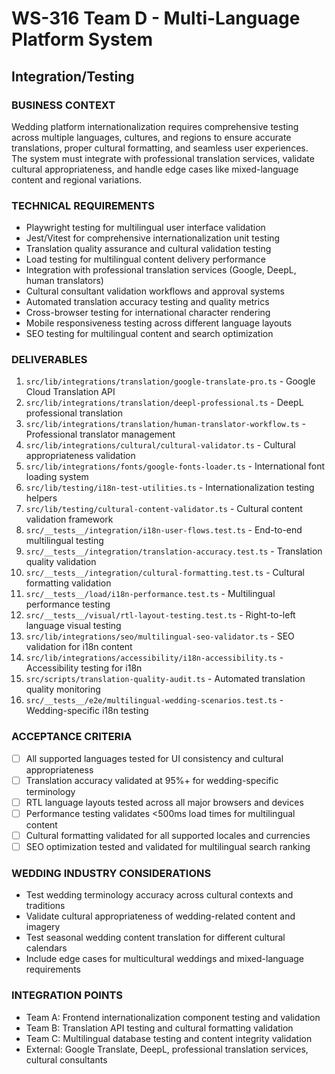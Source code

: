 # WS-316 Team D - Multi-Language Platform System
## Integration/Testing

### BUSINESS CONTEXT
Wedding platform internationalization requires comprehensive testing across multiple languages, cultures, and regions to ensure accurate translations, proper cultural formatting, and seamless user experiences. The system must integrate with professional translation services, validate cultural appropriateness, and handle edge cases like mixed-language content and regional variations.

### TECHNICAL REQUIREMENTS
- Playwright testing for multilingual user interface validation
- Jest/Vitest for comprehensive internationalization unit testing
- Translation quality assurance and cultural validation testing
- Load testing for multilingual content delivery performance
- Integration with professional translation services (Google, DeepL, human translators)
- Cultural consultant validation workflows and approval systems
- Automated translation accuracy testing and quality metrics
- Cross-browser testing for international character rendering
- Mobile responsiveness testing across different language layouts
- SEO testing for multilingual content and search optimization

### DELIVERABLES
1. `src/lib/integrations/translation/google-translate-pro.ts` - Google Cloud Translation API
2. `src/lib/integrations/translation/deepl-professional.ts` - DeepL professional translation
3. `src/lib/integrations/translation/human-translator-workflow.ts` - Professional translator management
4. `src/lib/integrations/cultural/cultural-validator.ts` - Cultural appropriateness validation
5. `src/lib/integrations/fonts/google-fonts-loader.ts` - International font loading system
6. `src/lib/testing/i18n-test-utilities.ts` - Internationalization testing helpers
7. `src/lib/testing/cultural-content-validator.ts` - Cultural content validation framework
8. `src/__tests__/integration/i18n-user-flows.test.ts` - End-to-end multilingual testing
9. `src/__tests__/integration/translation-accuracy.test.ts` - Translation quality validation
10. `src/__tests__/integration/cultural-formatting.test.ts` - Cultural formatting validation
11. `src/__tests__/load/i18n-performance.test.ts` - Multilingual performance testing
12. `src/__tests__/visual/rtl-layout-testing.test.ts` - Right-to-left language visual testing
13. `src/lib/integrations/seo/multilingual-seo-validator.ts` - SEO validation for i18n content
14. `src/lib/integrations/accessibility/i18n-accessibility.ts` - Accessibility testing for i18n
15. `src/scripts/translation-quality-audit.ts` - Automated translation quality monitoring
16. `src/__tests__/e2e/multilingual-wedding-scenarios.test.ts` - Wedding-specific i18n testing

### ACCEPTANCE CRITERIA
- [ ] All supported languages tested for UI consistency and cultural appropriateness
- [ ] Translation accuracy validated at 95%+ for wedding-specific terminology
- [ ] RTL language layouts tested across all major browsers and devices
- [ ] Performance testing validates <500ms load times for multilingual content
- [ ] Cultural formatting validated for all supported locales and currencies
- [ ] SEO optimization tested and validated for multilingual search ranking

### WEDDING INDUSTRY CONSIDERATIONS
- Test wedding terminology accuracy across cultural contexts and traditions
- Validate cultural appropriateness of wedding-related content and imagery
- Test seasonal wedding content translation for different cultural calendars
- Include edge cases for multicultural weddings and mixed-language requirements

### INTEGRATION POINTS
- Team A: Frontend internationalization component testing and validation
- Team B: Translation API testing and cultural formatting validation
- Team C: Multilingual database testing and content integrity validation
- External: Google Translate, DeepL, professional translation services, cultural consultants